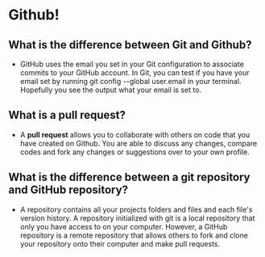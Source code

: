 # Github!
## What is the difference between Git and Github?
-  GitHub uses the email you set in your Git configuration to associate commits to your GitHub account. In Git, you can test if you have your email set by running git config --global user.email in your terminal. Hopefully you see the output what your email is set to.

## What is a pull request?

- A **pull request** allows you to collaborate with others on code that you have created on Github. You are able to discuss any changes, compare codes and fork any changes or suggestions over to your own profile. 

## What is the difference between a git repository and GitHub repository?

- A repository contains all your projects folders and files and each file's version history. A repository initialized with git is a local repository that only you have access to on your computer. However, a GitHub repository is a remote repository that allows others to fork and clone your repository onto their computer and make pull requests.